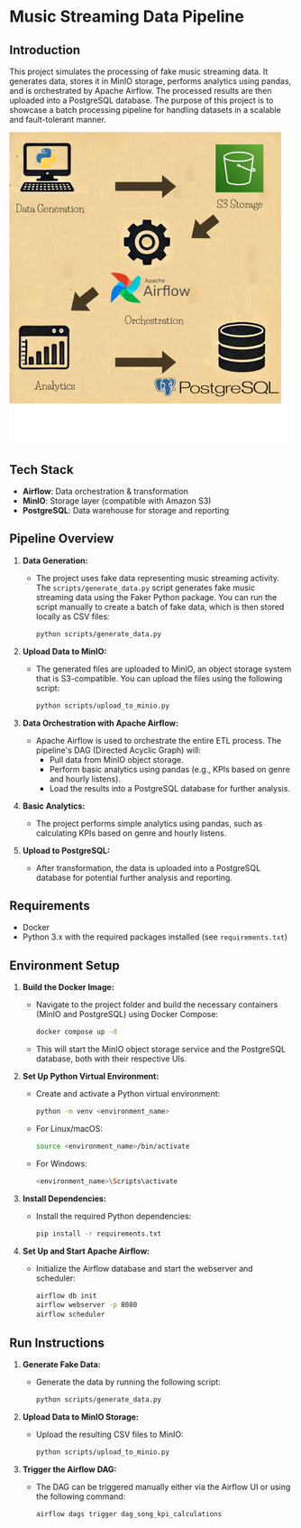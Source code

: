# Music Streaming Data Pipeline

## Introduction

This project simulates the processing of fake music streaming data. It generates data, stores it in MinIO storage, performs analytics using pandas, and is orchestrated by Apache Airflow. The processed results are then uploaded into a PostgreSQL database. The purpose of this project is to showcase a batch processing pipeline for handling datasets in a scalable and fault-tolerant manner.


![Flowchart Description](https://github.com/agostge/music-streaming-batch-project/blob/main/assets/flowchart.png)




## Tech Stack
- **Airflow**: Data orchestration & transformation
- **MinIO**: Storage layer (compatible with Amazon S3)
- **PostgreSQL**: Data warehouse for storage and reporting

## Pipeline Overview

1. **Data Generation:**
   - The project uses fake data representing music streaming activity. The `scripts/generate_data.py` script generates fake music streaming data using the Faker Python package. You can run the script manually to create a batch of fake data, which is then stored locally as CSV files:
   
     ```bash
     python scripts/generate_data.py
     ```

2. **Upload Data to MinIO:**
   - The generated files are uploaded to MinIO, an object storage system that is S3-compatible. You can upload the files using the following script:
   
     ```bash
     python scripts/upload_to_minio.py
     ```

3. **Data Orchestration with Apache Airflow:**
   - Apache Airflow is used to orchestrate the entire ETL process. The pipeline's DAG (Directed Acyclic Graph) will:
     - Pull data from MinIO object storage.
     - Perform basic analytics using pandas (e.g., KPIs based on genre and hourly listens).
     - Load the results into a PostgreSQL database for further analysis.

4. **Basic Analytics:**
   - The project performs simple analytics using pandas, such as calculating KPIs based on genre and hourly listens.

5. **Upload to PostgreSQL:**
   - After transformation, the data is uploaded into a PostgreSQL database for potential further analysis and reporting.

## Requirements
- Docker
- Python 3.x with the required packages installed (see `requirements.txt`)

## Environment Setup

1. **Build the Docker Image:**
   - Navigate to the project folder and build the necessary containers (MinIO and PostgreSQL) using Docker Compose:
   
     ```bash
     docker compose up -d
     ```

   - This will start the MinIO object storage service and the PostgreSQL database, both with their respective UIs.

2. **Set Up Python Virtual Environment:**
   - Create and activate a Python virtual environment:
   
     ```bash
     python -m venv <environment_name>
     ```
   
   - For Linux/macOS:
   
     ```bash
     source <environment_name>/bin/activate
     ```

   - For Windows:
   
     ```bash
     <environment_name>\Scripts\activate
     ```

3. **Install Dependencies:**
   - Install the required Python dependencies:
   
     ```bash
     pip install -r requirements.txt
     ```

4. **Set Up and Start Apache Airflow:**
   - Initialize the Airflow database and start the webserver and scheduler:
   
     ```bash
     airflow db init
     airflow webserver -p 8080
     airflow scheduler
     ```

## Run Instructions

1. **Generate Fake Data:**
   - Generate the data by running the following script:
   
     ```bash
     python scripts/generate_data.py
     ```

2. **Upload Data to MinIO Storage:**
   - Upload the resulting CSV files to MinIO:
   
     ```bash
     python scripts/upload_to_minio.py
     ```

3. **Trigger the Airflow DAG:**
   - The DAG can be triggered manually either via the Airflow UI or using the following command:
   
     ```bash
     airflow dags trigger dag_song_kpi_calculations
     ```
